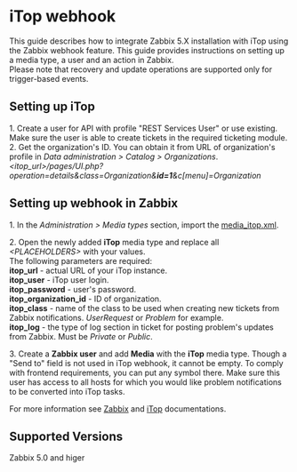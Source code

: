 # iTop webhook

This guide describes how to integrate Zabbix 5.X installation with iTop using the Zabbix webhook feature. This guide provides instructions on setting up a media type, a user and an action in Zabbix.<br>
Please note that recovery and update operations are supported only for trigger-based events.

## Setting up iTop
1\. Create a user for API with profile "REST Services User" or use existing. Make sure the user is able to create tickets in the required ticketing module.<br>
2\. Get the organization's ID. You can obtain it from URL of organization's profile in *Data administration > Catalog > Organizations*.<br>
*&lt;itop_url&gt;/pages/UI.php?operation=details&class=Organization&**id=1**&c\[menu\]=Organization*


## Setting up webhook in Zabbix
1\. In the *Administration > Media types* section, import the [media_itop.xml](media_itop.xml).

2\. Open the newly added **iTop** media type and replace all *&lt;PLACEHOLDERS&gt;* with your values.<br>
The following parameters are required:<br>
**itop_url** - actual URL of your iTop instance.<br>
**itop_user** - iTop user login.<br>
**itop_password** - user's password.<br>
**itop_organization_id** - ID of organization.<br>
**itop_class** - name of the class to be used when creating new tickets from Zabbix notifications. *UserRequest* or *Problem* for example.<br>
**itop_log** - the type of log section in ticket for posting problem's updates from Zabbix. Must be *Private* or *Public*.

3\. Create a **Zabbix user** and add **Media** with the **iTop** media type. 
Though a "Send to" field is not used in iTop webhook, it cannot be empty. To comply with frontend requirements, you can put any symbol there.
Make sure this user has access to all hosts for which you would like problem notifications to be converted into iTop tasks.

For more information see [Zabbix](https://www.zabbix.com/documentation/current/manual/config/notifications) and [iTop](https://www.itophub.io/wiki/page) documentations.

## Supported Versions
Zabbix 5.0 and higer
